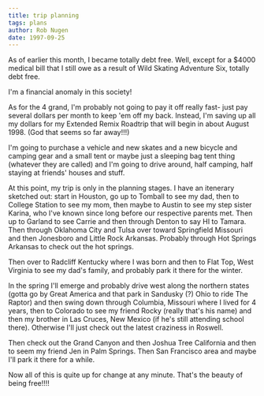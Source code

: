 ```yaml
---
title: trip planning
tags: plans
author: Rob Nugen
date: 1997-09-25
---
```


<p>
As of earlier this month, I became totally debt free. 
Well, except for a $4000 medical bill that I still owe as a result of Wild Skating Adventure Six, totally debt free.
<p>
I'm a financial anomaly in this society!
<p>
As for the 4 grand, I'm probably not going to pay it off really fast- just pay several dollars per month to keep 'em off my back. Instead, I'm saving up all my dollars for my Extended Remix Roadtrip that will begin in about August 1998.  (God that seems so far away!!!)
<p>
I'm going to purchase a vehicle and new skates and a new bicycle and camping gear and a small tent or maybe just a sleeping bag tent thing (whatever they are called) and I'm going to drive around, half camping, half staying at friends' houses and stuff.
<p>
At this point, my trip is only in the planning stages. I have an itenerary sketched out: start in Houston, go up to Tomball to see my dad, then to College Station to see my mom, then maybe to Austin to see my step sister Karina, who I've known since long before our respective parents met.
Then up to Garland to see Carrie and then through Denton to say HI to Tamara.  Then through Oklahoma City and Tulsa over toward Springfield Missouri and then Jonesboro and Little Rock Arkansas.  Probably through Hot Springs Arkansas to check out the hot springs.
<p>
Then over to Radcliff Kentucky where I was born and then to Flat Top, West Virginia to see my dad's family, and probably park it there for the winter.
<p>
In the spring I'll emerge and probably drive west along the northern states (gotta go by Great America and that park in Sandusky (?) Ohio to ride The Raptor) and then swing down through Columbia, Missouri where I lived for 4 years, then to Colorado to see my friend Rocky (really that's his name) and then my brother in Las Cruces, New Mexico (if he's still attending school there).
Otherwise I'll just check out the latest craziness in Roswell.
<p>
Then check out the Grand Canyon and then Joshua Tree California and then to seem my friend Jen in Palm Springs.  Then San Francisco area and maybe I'll park it there for a while.
<p>
Now all of this is quite up for change at any minute.  That's the beauty of being free!!!!
<p>

